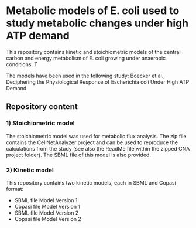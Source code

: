 # Metabolic models of E. coli used to study metabolic changes under high ATP demand

This repository contains kinetic and stoichiometric models of the central carbon and 
energy metabolism of E. coli growing under anaerobic conditions. T

The models have been used in the following study: 
Boecker et al., Deciphering the Physiological Response of Escherichia coli Under High ATP Demand.    

## Repository content 

### 1) Stoichiometric model

The stoichiometric model was used for metabolic flux analysis. The zip file contains
the CellNetAnalyzer project and can be used to reproduce the calculations from the
study (see also the ReadMe file within the zipped CNA project folder). The SBML file of 
this model is also provided.


### 2) Kinetic model

This repository contains two kinetic models, each in SBML and Copasi format:

- SBML file Model Version 1
- Copasi file Model Version 1
- SBML file Model Version 2
- Copasi file Model Version 2
